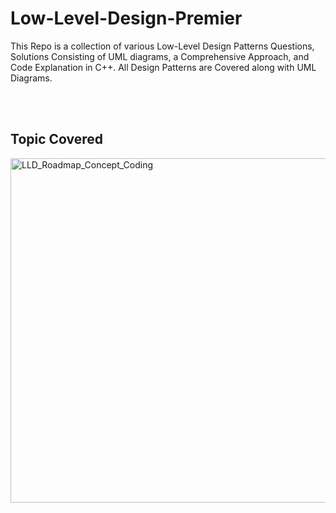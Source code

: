 # Low-Level-Design-Premier
This Repo is a collection of various Low-Level Design Patterns Questions, Solutions Consisting of UML diagrams, a Comprehensive Approach, and Code Explanation in C++.
All Design Patterns are Covered along with UML Diagrams.

<br>
<br>

## Topic Covered
<img width="551" alt="LLD_Roadmap_Concept_Coding" src="https://github.com/user-attachments/assets/2bce70e8-2a8c-47a4-89d6-cae799cde555">

